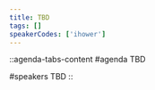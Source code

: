 ```yaml
---
title: TBD
tags: []
speakerCodes: ['ihower']
---
```


::agenda-tabs-content
#agenda
TBD

#speakers
TBD
::
